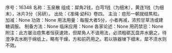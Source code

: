 序号：16348
名称：玉泉散
组成：犀角2钱，白芎1钱（为细末），黄连1钱（为细末），冰片3分（另研）。
出处：《准绳·幼科》卷四。
主治：痘形一朝就结焦粒。
加减：None
功效：None
用法用量：每服大者5分，小者再减，浓煎甘草汤或建糖调服。
制备方法：None
临床应用：None
各家论述：None
用药禁忌：None
附注：此方屡治痘焦者恒获速效，但犀角人不谙用法，必须粗砺瓦盘井水磨之，待澄净去水刷于绵纸上，略有干燥，方和前药用之。若以铁器锉下细末，犀不渍水则不效。
